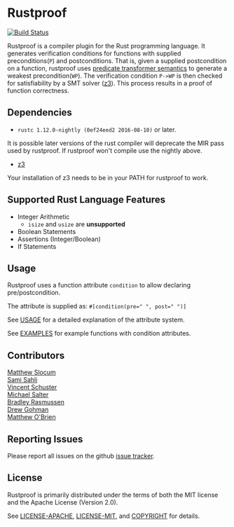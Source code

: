 # Rustproof

[![Build Status](https://travis-ci.org/Rust-Proof/rustproof.svg?branch=master)](https://travis-ci.org/Rust-Proof/rustproof)

Rustproof is a compiler plugin for the Rust programming language. It generates verification conditions for functions with supplied preconditions(`P`) and postconditions. That is, given a supplied postcondition on a function, rustproof uses [predicate transformer semantics](https://en.wikipedia.org/wiki/Predicate_transformer_semantics) to generate a weakest precondition(`WP`). The verification condition `P->WP` is then checked for satisfiability by a SMT solver ([z3](https://github.com/Z3Prover/z3)). This process results in a proof of function correctness.

## Dependencies

* `rustc 1.12.0-nightly (0ef24eed2 2016-08-10)` or later.

It is possible later versions of the rust compiler will deprecate the MIR pass used by rustproof. If rustproof won't compile use the nightly above.

* [z3](https://github.com/Z3Prover/z3)

Your installation of z3 needs to be in your PATH for rustproof to work.

## Supported Rust Language Features

* Integer Arithmetic
    * `isize` and `usize` are **unsupported**
* Boolean Statements
* Assertions (Integer/Boolean)
* If Statements

## Usage

Rustproof uses a function attribute `condition` to allow declaring pre/postcondition.

The attribute is supplied as:
`#[condition(pre=" ", post=" ")]`

See [USAGE](USAGE.md) for a detailed explanation of the attribute system.

See [EXAMPLES](EXAMPLES.md) for example functions with condition attributes.


## Contributors
[Matthew Slocum][acro]  
[Sami Sahli][sahli]  
[Vincent Schuster][schuster]  
[Michael Salter][salter]  
[Bradley Rasmussen][rasmussen]  
[Drew Gohman][gohman]  
[Matthew O'Brien][obrien]  

[acro]:https://github.com/arc3x
[sahli]:https://github.com/ssahli
[schuster]:https://github.com/VSchuster
[salter]:https://github.com/salterm
[rasmussen]:https://github.com/bajr
[gohman]:https://github.com/found101
[obrien]:https://github.com/obriematt

## Reporting Issues

Please report all issues on the github [issue tracker][issues].

[issues]:https://github.com/Rust-Proof/rustproof/issues


## License

Rustproof is primarily distributed under the terms of both the MIT license and the Apache License (Version 2.0).

See [LICENSE-APACHE][1], [LICENSE-MIT][2], and [COPYRIGHT][3] for details.

[1]:https://github.com/Rust-Proof/rustproof/blob/master/LICENSE-APACHE
[2]:https://github.com/Rust-Proof/rustproof/blob/master/LICENSE-MIT
[3]:https://github.com/Rust-Proof/rustproof/blob/master/COPYRIGHT

